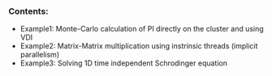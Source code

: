 ### Contents:
* Example1: Monte-Carlo calculation of PI directly on the cluster and using VDI
* Example2: Matrix-Matrix multiplication using instrinsic threads (implicit parallelism)
* Example3: Solving 1D time independent Schrodinger equation
